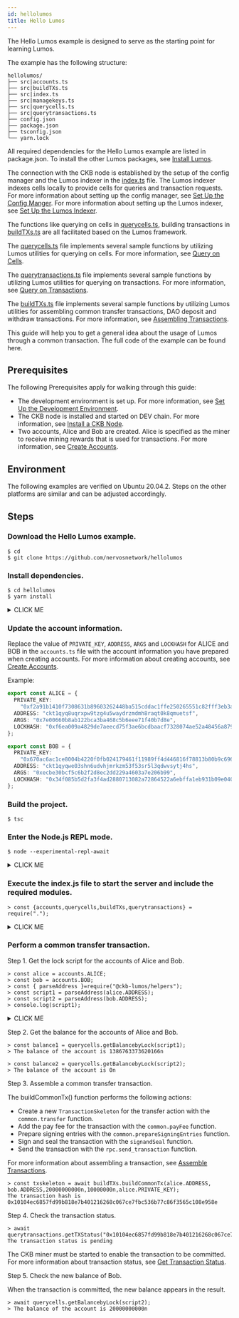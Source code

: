 ```yaml
---
id: hellolumos
title: Hello Lumos
---
```

The Hello Lumos example is designed to serve as the starting point for learning Lumos. 

The  example has the following structure:

```
hellolumos/
├── src|accounts.ts
├── src|buildTXs.ts
├── src|index.ts
├── src|managekeys.ts
├── src|querycells.ts
├── src|querytransactions.ts
├── config.json
├── package.json
├── tsconfig.json
└── yarn.lock
```

All required dependencies for the Hello Lumos example are listed in package.json. To install the other Lumos packages, see [Install Lumos](../tutorials/installlumos).

The connection with the CKB node is established by the setup of the config manager and the Lumos indexer in the <u>index.ts</u> file. The Lumos indexer indexes cells locally to provide cells for queries and transaction requests. For more information about setting up the config manager, see [Set Up the Config Manger](../tutorials/config). For more information about setting up the Lumos indexer, see [Set Up the Lumos Indexer](../tutorials/indexer).

The functions like querying on cells in <u>querycells.ts</u>, building transactions in <u>buildTXs.ts</u> are all facilitated based on the Lumos framework.

The <u>querycells.ts</u> file implements several sample functions by utilizing Lumos utilities for querying on cells. For more information, see [Query on Cells](../tutorials/querycells).

The <u>querytransactions.ts</u> file implements several sample functions by utilizing Lumos utilities for querying on transactions. For more information, see [Query on Transactions](../tutorials/querytransactions).

The <u>buildTXs.ts</u> file implements several sample functions by utilizing Lumos utilities for assembling common transfer transactions, DAO deposit and withdraw transactions. For more information, see [Assembling Transactions](../tutorials/buildtransactions).

This guide will help you to get a general idea about the usage of Lumos through a common transaction. The full code of the example can be found here. 

## Prerequisites

The following Prerequisites apply for walking through this guide:

- The development environment is set up. For more information, see [Set Up the Development Environment](../preparation/setupsystem).
- The CKB node is installed and started on DEV chain. For more information, see [Install a CKB Node](../preparation/installckb).
- Two accounts, Alice and Bob are created. Alice is specified as the miner to receive mining rewards that is used for transactions. For more information, see [Create Accounts](../preparation/createaccount).

## Environment

The following examples are verified on Ubuntu 20.04.2. Steps on the other platforms are similar and can be adjusted accordingly.

## Steps

<!--Set up the development Environment.-->

<!--Step 1. Install Node.js.-->

<!--Step 2. Install Yarn.-->

<!--Step 3. Install Dependencies for node-gyp.-->

<!--For more information about the setup and the steps on the other platforms, see [Set Up the Development Environment](../preparation/setupsystem).-->

<!--Install and run a CKB Node on DEV chain.-->

<!--Step 1. Download the CKB Pre-built Installer Package.-->

<!--Step 2. Initialize the CKB node on the DEV blockchain.-->

<!--Step 3. Modify `genesis_epoch_length` and `permanent_difficulty_in_dummy` in the /ckb_v0.39.0_x86_64-unknown-linux-gnu/specs/**dev.toml** file.-->

<!--Step 4. Modify the `value` parameter under the `miner.workers` section in the **ckb-miner.toml** file.-->

<!--Step 5. Start the CKB node with the dev chain.$ ckb run -C devnet-->

<!--For more information, see [Install a CKB Node by Using the Pre-built Installer Package-->

### Download the Hello Lumos example.

```
$ cd
$ git clone https://github.com/nervosnetwork/hellolumos
```

### Install dependencies.

```shell
$ cd hellolumos
$ yarn install
```

<details><summary>CLICK ME</summary>
<p>

```shell
yarn install v1.22.10
[1/4] Resolving packages...
[2/4] Fetching packages...
info fsevents@2.3.2: The platform "win32" is incompatible with this module.
info "fsevents@2.3.2" is an optional dependency and failed compatibility check. Excluding it from installation.
[3/4] Linking dependencies...
[4/4] Building fresh packages...
Done in 52.70s.
```
</p>
</details>

### Update the account information.

Replace the value of `PRIVATE_KEY`, `ADDRESS`, `ARGS` and `LOCKHASH` for ALICE and BOB in the `accounts.ts` file with the account information you have prepared when creating accounts. For more information about creating accounts, see [Create Accounts](../preparation/createaccount).

Example:

```typescript title="hellolumos/src/accounts.ts"
export const ALICE = {
  PRIVATE_KEY:
    "0xf2a91b1410f7308631b89603262448ba515cddac1ffe250265551c82fff3eb3a",
  ADDRESS: "ckt1qyq8uqrxpw9tzg4u5waydrzmdmh8raqt0k8qmuetsf",
  ARGS: "0x7e00660b8ab122bca3ba468c5b6eee71f40b7d8e",
  LOCKHASH: "0xf6ea009a4829de7aeecd75f3ae6bcdbaacf7328074ae52a48456a8793a4b1cca"
};

export const BOB = {
  PRIVATE_KEY:
    "0x670ac6ac1ce8004b4220f0fb024179461f11989ff4d446816f78813b80b9c696",
  ADDRESS: "ckt1qyqwe03shn6udvhjmrkzm53f53sr5l3qdwvsytj4hs",
  ARGS: "0xecbe30bcf5c6b2f2d8ec2dd229a4603a7e206b99",
  LOCKHASH: "0x34f085b5d2fa3f4ad2880713082a72864522a6ebffa1eb931b09e0407092eda5",
};
```

### Build the project.

```
$ tsc
```

### Enter the Node.js REPL mode.

```shell
$ node --experimental-repl-await
```
<details><summary>CLICK ME</summary>
<p>

```shell
Welcome to Node.js v14.0.0.
Type ".help" for more information.
```
</p>
</details>

### Execute the index.js file to start the server and include the required modules.

```shell
> const {accounts,querycells,buildTXs,querytransactions} = require(".");
```

<details><summary>CLICK ME</summary>
<p>

```shell
The server is started.
```

</p>
</details>

### Perform a common transfer transaction.

Step 1. Get the lock script for the accounts of Alice and Bob.

```shell
> const alice = accounts.ALICE;
> const bob = accounts.BOB;
> const { parseAddress }=require("@ckb-lumos/helpers");
> const script1 = parseAddress(alice.ADDRESS);
> const script2 = parseAddress(bob.ADDRESS);
> console.log(script1);
```

<details><summary>CLICK ME</summary>
<p>


```shell
{
  code_hash: '0x9bd7e06f3ecf4be0f2fcd2188b23f1b9fcc88e5d4b65a8637b17723bbda3cce8',
  hash_type: 'type',
  args: '0x7e00660b8ab122bca3ba468c5b6eee71f40b7d8e'
}
```

</p>
</details>

Step 2. Get the balance for the accounts of Alice and Bob.

```shell
> const balance1 = querycells.getBalancebyLock(script1);
> The balance of the account is 1386763373620166n
```

```shell
> const balance2 = querycells.getBalancebyLock(script2);
> The balance of the account is 0n
```

Step 3. Assemble a common transfer transaction. 

The buildCommonTx() function performs the following actions: 

- Create a new `TransactionSkeleton` for the transfer action with the `common.transfer` function.
- Add the pay fee for the transaction with the `common.payFee` function.
- Prepare signing entries with the `common.prepareSigningEntries` function.
- Sign and seal the transaction with the `signandSeal` function.
- Send the transaction with the `rpc.send_transaction` function. 

For more information about assembling a transaction, see [Assemble Transactions](../tutorials/buildtransactions).

```shell
> const txskeleton = await buildTXs.buildCommonTx(alice.ADDRESS, bob.ADDRESS,20000000000n,10000000n,alice.PRIVATE_KEY);
The transaction hash is 0x10104ec6857fd99b818e7b401216268c067ce7fbc536b77c86f3565c108e958e
```

Step 4. Check the transaction status.

```shell
> await querytransactions.getTXStatus("0x10104ec6857fd99b818e7b401216268c067ce7fbc536b77c86f3565c108e958e");
The transaction status is pending
```

The CKB miner must be started to enable the transaction to be committed. For more information about transaction status, see [Get Transaction Status](../tutorials/querytransactions#get-the-transaction-status).

Step 5. Check the new balance of Bob.

When the transaction is committed, the new balance appears in the result.

```shell
> await querycells.getBalancebyLock(script2);
> The balance of the account is 20000000000n
```
